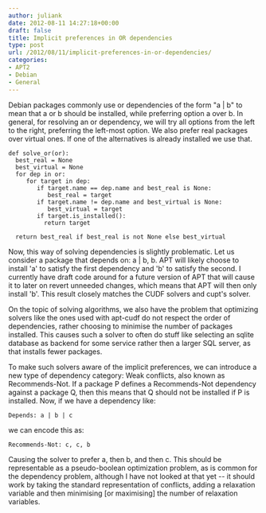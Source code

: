 ```yaml
---
author: juliank
date: 2012-08-11 14:27:18+00:00
draft: false
title: Implicit preferences in OR dependencies
type: post
url: /2012/08/11/implicit-preferences-in-or-dependencies/
categories:
- APT2
- Debian
- General
---
```


Debian packages commonly use or dependencies of the form "a | b" to mean that a or b should be installed, while preferring option a over b. In general, for resolving an or dependency, we will try all options from the left to the right, preferring the left-most option. We also prefer real packages over virtual ones. If one of the alternatives is already installed we use that.


    
    
    def solve_or(or):
      best_real = None
      best_virtual = None
      for dep in or:
         for target in dep:
            if target.name == dep.name and best_real is None:
               best_real = target
            if target.name != dep.name and best_virtual is None:
               best_virtual = target        
            if target.is_installed():
              return target
    
      return best_real if best_real is not None else best_virtual
    



Now, this way of solving dependencies is slightly problematic. Let us consider a package that depends on: a | b, b. APT will likely choose to install 'a' to satisfy the first dependency and 'b' to satisfy the second. I currently have draft  code around for a future version of APT that will cause it to later on revert unneeded changes, which means that APT will then only install 'b'. This result closely matches the CUDF solvers and cupt's solver.

On the topic of solving algorithms, we also have the problem that optimizing solvers like the ones used with apt-cudf do not respect the order of dependencies, rather choosing to minimise the number of packages installed. This causes such a solver to often do stuff like selecting an sqlite database as backend for some service rather then a larger SQL server, as that installs fewer packages.

To make such solvers aware of the implicit preferences, we can introduce a new type of dependency category: Weak conflicts, also known as Recommends-Not. If a package P defines a Recommends-Not dependency against a package Q, then this means that Q should not be installed if P is installed. Now, if we have a dependency like:

`Depends: a | b | c`

we can encode this as:

`Recommends-Not: c, c, b`

Causing the solver to prefer a, then b, and then c. This should be representable as a pseudo-boolean optimization problem, as is common for the dependency problem, although I have not looked at that yet -- it should work by taking the standard representation of conflicts, adding a relaxation variable and then minimising [or maximising] the number of relaxation variables.

